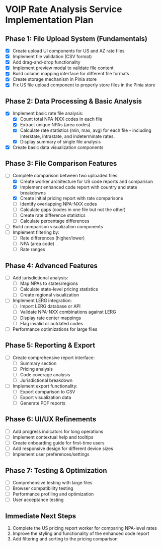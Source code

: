# VOIP Rate Analysis Service Implementation Plan

## Phase 1: File Upload System (Fundamentals)

- [x] Create upload UI components for US and AZ rate files
- [x] Implement file validation (CSV format)
- [x] Add drag-and-drop functionality
- [x] Implement preview modal to validate file content
- [x] Build column mapping interface for different file formats
- [x] Create storage mechanism in Pinia store
- [x] Fix US file upload component to properly store files in the Pinia store

## Phase 2: Data Processing & Basic Analysis

- [x] Implement basic rate file analysis:
  - [x] Count total NPA-NXX codes in each file
  - [x] Extract unique NPAs (area codes)
  - [x] Calculate rate statistics (min, max, avg) for each file - including interstate, intrastate, and indeterminate rates.
  - [x] Display summary of single file analysis
- [x] Create basic data visualization components

## Phase 3: File Comparison Features

- [ ] Complete comparison between two uploaded files:
  - [x] Create worker architecture for US code reports and comparison
  - [x] Implement enhanced code report with country and state breakdowns
  - [x] Create initial pricing report with rate comparisons
  - [ ] Identify overlapping NPA-NXX codes
  - [ ] Calculate gaps (codes in one file but not the other)
  - [ ] Create rate difference statistics
  - [ ] Calculate percentage differences
- [ ] Build comparison visualization components
- [ ] Implement filtering by:
  - [ ] Rate differences (higher/lower)
  - [ ] NPA (area code)
  - [ ] Rate ranges

## Phase 4: Advanced Features

- [ ] Add jurisdictional analysis:
  - [ ] Map NPAs to states/regions
  - [ ] Calculate state-level pricing statistics
  - [ ] Create regional visualization
- [ ] Implement LERG integration:
  - [ ] Import LERG database or API
  - [ ] Validate NPA-NXX combinations against LERG
  - [ ] Display rate center mappings
  - [ ] Flag invalid or outdated codes
- [ ] Performance optimizations for large files

## Phase 5: Reporting & Export

- [ ] Create comprehensive report interface:
  - [ ] Summary section
  - [ ] Pricing analysis
  - [ ] Code coverage analysis
  - [ ] Jurisdictional breakdown
- [ ] Implement export functionality:
  - [ ] Export comparison to CSV
  - [ ] Export visualization data
  - [ ] Generate PDF reports

## Phase 6: UI/UX Refinements

- [ ] Add progress indicators for long operations
- [ ] Implement contextual help and tooltips
- [ ] Create onboarding guide for first-time users
- [ ] Add responsive design for different device sizes
- [ ] Implement user preferences/settings

## Phase 7: Testing & Optimization

- [ ] Comprehensive testing with large files
- [ ] Browser compatibility testing
- [ ] Performance profiling and optimization
- [ ] User acceptance testing

## Immediate Next Steps

1. Complete the US pricing report worker for comparing NPA-level rates
2. Improve the styling and functionality of the enhanced code report
3. Add filtering and sorting to the pricing comparison
